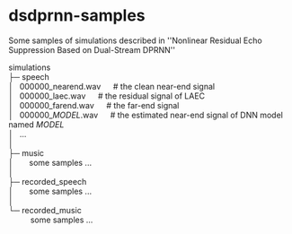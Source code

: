 # dsdprnn-samples

Some samples of simulations described in ''Nonlinear Residual Echo Suppression Based on Dual-Stream DPRNN''

simulations\
├─ speech\
│&ensp; 000000_nearend.wav &emsp; # the clean near-end signal\
│&ensp; 000000_laec.wav &emsp; # the residual signal of LAEC\
│&ensp; 000000_farend.wav &emsp; # the far-end signal\
│&ensp; 000000_$MODEL$.wav &emsp; # the estimated near-end signal of DNN model named $MODEL$\
│&ensp; ...\
│&ensp; \
├─ music\
│&emsp;&emsp;some samples ...\
│&ensp; \
├─ recorded_speech\
│&emsp;&emsp;some samples ...\
│&ensp; \
└─ recorded_music\
&emsp;&emsp;&ensp; some samples ...
